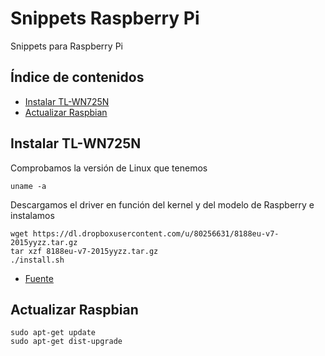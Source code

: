 # Snippets Raspberry Pi

Snippets para Raspberry Pi

## Índice de contenidos

- [Instalar TL-WN725N](#Instalar-TL-WN725N)
- [Actualizar Raspbian](#Actualizar-Raspbian)

## Instalar TL-WN725N

Comprobamos la versión de Linux que tenemos

```
uname -a
```

Descargamos el driver en función del kernel y del modelo de Raspberry e instalamos

```
wget https://dl.dropboxusercontent.com/u/80256631/8188eu-v7-2015yyzz.tar.gz
tar xzf 8188eu-v7-2015yyzz.tar.gz
./install.sh
```

- [Fuente](https://www.raspberrypi.org/forums/viewtopic.php?f=28&t=62371&sid=9c28d58b85d7b359237267349221bdfa)

## Actualizar Raspbian

```
sudo apt-get update
sudo apt-get dist-upgrade
```
